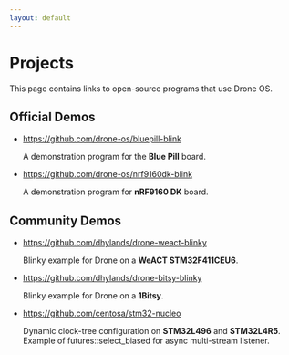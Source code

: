 ```yaml
---
layout: default
---
```


# Projects

This page contains links to open-source programs that use Drone OS.

## Official Demos

* <https://github.com/drone-os/bluepill-blink>

    A demonstration program for the **Blue Pill** board.

* <https://github.com/drone-os/nrf9160dk-blink>

    A demonstration program for **nRF9160 DK** board.

## Community Demos

* <https://github.com/dhylands/drone-weact-blinky>

   Blinky example for Drone on a **WeACT STM32F411CEU6**.

* <https://github.com/dhylands/drone-bitsy-blinky>

   Blinky example for Drone on a **1Bitsy**.

* <https://github.com/centosa/stm32-nucleo>

  Dynamic clock-tree configuration on **STM32L496** and **STM32L4R5**.\
  Example of futures::select_biased for async multi-stream listener.
